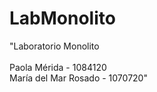 # LabMonolito
"Laboratorio Monolito <br> <br> Paola Mérida - 1084120 <br> María del Mar Rosado - 1070720"
